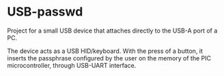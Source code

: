 USB-passwd
=============

Project for a small USB device that attaches directly to the USB-A port of a PC.

The device acts as a USB HID/keyboard. With the press of a button, it inserts the passphrase
configured by the user on the memory of the PIC microcontroller, through USB-UART interface.
